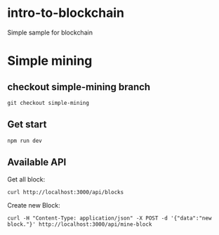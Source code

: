 # intro-to-blockchain
Simple sample for blockchain


# Simple mining

## checkout simple-mining branch
`git checkout simple-mining`

## Get start 
`npm run dev`

## Available API
Get all block:

`curl http://localhost:3000/api/blocks`

Create new Block:

`curl -H "Content-Type: application/json" -X POST -d '{"data":"new block."}' http://localhost:3000/api/mine-block`
